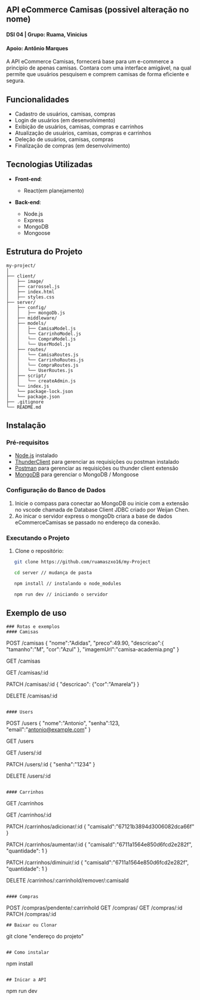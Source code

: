 ## API eCommerce Camisas (possivel alteração no nome)

#### DSI 04 | Grupo: Ruama, Vinicius
#### Apoio: Antônio Marques
A API eCommerce Camisas, fornecerá base para um e-commerce a principio de apenas camisas. Contara com uma interface amigável, na qual permite que usuários pesquisem e comprem camisas de forma eficiente e segura.

## Funcionalidades

- Cadastro de usuários, camisas, compras
- Login de usuários (em desenvolvimento)
- Exibição de usuários, camisas, compras e carrinhos
- Atualização de usuários, camisas, compras e carrinhos
- Deleção de usuários, camisas, compras 
- Finalização de compras (em desenvolvimento)

## Tecnologias Utilizadas

- **Front-end**: 
  - React(em planejamento)

- **Back-end**:
  - Node.js
  - Express
  - MongoDB
  - Mongoose

## Estrutura do Projeto
```
my-project/
│
├── client/
│   ├── image/
│   ├── carrossel.js
│   ├── index.html
│   ├── styles.css
├── server/
│   ├── config/
│   │   ├── mongoDb.js
│   ├── middleware/
│   ├── models/
│   │   ├── CamisaModel.js
│   │   └── CarrinhoModel.js
│   │   └── CompraModel.js
│   │   └── UserModel.js
│   ├── routes/
│   │   └── CamisaRoutes.js
│   │   └── CarrinhoRoutes.js
│   │   └── CompraRoutes.js
│   │   └── UserRoutes.js
│   ├── script/
│   │   └── createAdmin.js
│   └── index.js
│   └── package-lock.json
│   └── package.json
├── .gitignore
└── README.md
```

## Instalação

### Pré-requisitos

- [Node.js](https://nodejs.org/) instalado
- [ThunderClient](https://www.thunderclient.com/) para gerenciar as requisições ou postman instalado
- [Postman](https://www.postman.com/downloads/) para gerenciar as requisições ou thunder client extensão
- [MongoDB](https://www.mongodb.com/try/download/community) para gerenciar o MongoDB / Mongoose

### Configuração do Banco de Dados

1. Inicie o compass para conectar ao MongoDB ou inicie com a extensão no vscode chamada de Database Client JDBC criado por Weijan Chen.
2. Ao inicar o servidor express o mongoDb criara a base de dados eCommerceCamisas se passado no endereço da conexão.

### Executando o Projeto

1. Clone o repositório:
```bash
   git clone https://github.com/ruamaszxo16/my-Project

   cd server // mudança de pasta

   npm install // instalando o node_modules

   npm run dev // iniciando o servidor
```

## Exemplo de uso

```
### Rotas e exemplos
#### Camisas

```
POST    /camisas
{
  "nome":"Adidas",
  "preco":49.90,
  "descricao":{ 
    "tamanho":"M", 
    "cor":"Azul"
  },
  "imagemUrl":"camisa-academia.png"
}

GET     /camisas

GET     /camisas/:id

PATCH   /camisas/:id
{
  "descricao": {"cor":"Amarela"}
}

DELETE  /camisas/:id
```

#### Users
```
POST    /users
{
 "nome":"Antonio",
 "senha":123,
 "email":"antonio@example.com"
}

GET     /users

GET     /users/:id

PATCH   /users/:id
{
 "senha":"1234"
}

DELETE  /users/:id
```

#### Carrinhos
```
GET     /carrinhos

GET     /carrinhos/:id

PATCH   /carrinhos/adicionar/:id
{
 "camisaId":"67121b3894d3006082dca66f"
}

PATCH   /carrinhos/aumentar/:id
{
 "camisaId":"6711a1564e850d6fcd2e282f",
 "quantidade": 1
}

PATCH   /carrinhos/diminuir/:id
{
  "camisaId":"6711a1564e850d6fcd2e282f",
  "quantidade": 1
}

DELETE  /carrinhos/:carrinhoId/remover/:camisaId
```

#### Compras
```
POST   /compras/pendente/:carrinhoId
GET    /compras/
GET    /compras/:id
PATCH  /compras/:id
```
## Baixar ou Clonar 
```
git clone "endereço do projeto"
```

## Como instalar
```
npm install
```

## Inicar a API
```
npm run dev
```
